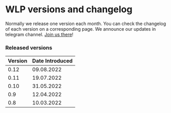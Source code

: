 # WLP versions and changelog

Normally we release one version each month. You can check the changelog of each version on a corresponding page. We announce our updates in telegram channel. [Join us there](https://t.me/notifyteos)!

### Released versions <a href="#available-graph-api-versions" id="available-graph-api-versions"></a>

| Version | Date Introduced |
| ------- | --------------- |
| 0.12    | 09.08.2022      |
| 0.11    | 19.07.2022      |
| 0.10    | 31.05.2022      |
| 0.9     | 12.04.2022      |
| 0.8     | 10.03.2022      |

